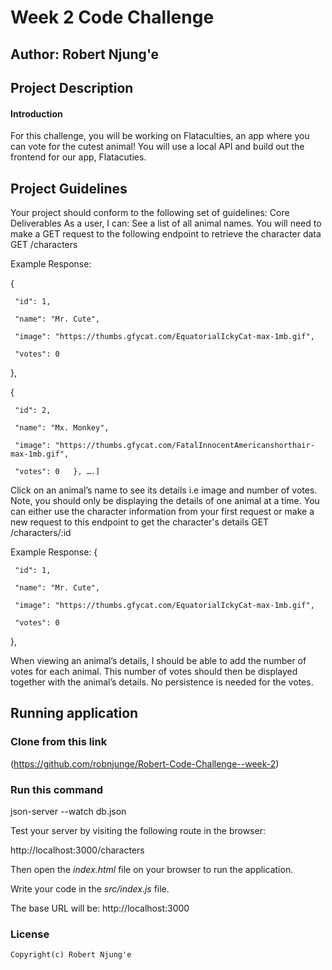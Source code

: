 # Week 2 Code Challenge
## Author:  Robert Njung'e
## Project Description
#### Introduction
For this challenge, you will be working on Flataculties, an app where you can vote for the cutest animal! You will use a local API and build out the frontend for our app, Flatacuties.
## Project Guidelines
Your project should conform to the following set of guidelines:
Core Deliverables
As a user, I can:
See a list of all animal names. You will need to make a GET request to the following endpoint to retrieve the character data
GET /characters

Example Response:

   {

     "id": 1,

     "name": "Mr. Cute",

     "image": "https://thumbs.gfycat.com/EquatorialIckyCat-max-1mb.gif",

     "votes": 0

   },

   {

     "id": 2,

     "name": "Mx. Monkey",

     "image": "https://thumbs.gfycat.com/FatalInnocentAmericanshorthair-max-1mb.gif",

     "votes": 0   }, ….]
Click on an animal’s name to see its details i.e image and number of votes. Note, you should only be displaying the details of one animal at a time. You can either use the character information from your first request or make a new request to this endpoint to get the character's details 
GET /characters/:id

Example Response:
{

     "id": 1,

     "name": "Mr. Cute",

     "image": "https://thumbs.gfycat.com/EquatorialIckyCat-max-1mb.gif",

     "votes": 0

   },
 
When viewing an animal’s details, I should be able to add the number of votes for each animal. This number of votes should then be displayed together with the animal’s details. No persistence is needed for the votes.
## Running application

### Clone from this link
(https://github.com/robnjunge/Robert-Code-Challenge--week-2)

### Run this command

json-server --watch db.json

Test your server by visiting the following route in the browser:

http://localhost:3000/characters

Then open the *index.html*  file on your browser to run the application.

Write your code in the *src/index.js*  file.

The base URL will be: http://localhost:3000 

### License
    Copyright(c) Robert Njung'e

